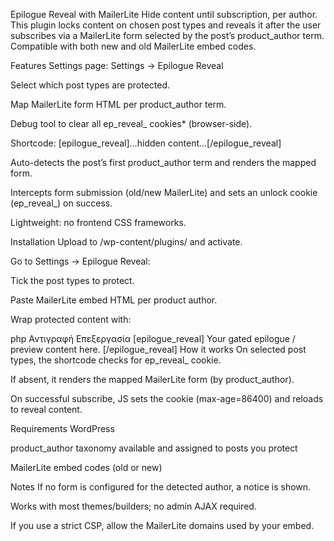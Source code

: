 Epilogue Reveal with MailerLite
Hide content until subscription, per author.
This plugin locks content on chosen post types and reveals it after the user subscribes via a MailerLite form selected by the post’s product_author term. Compatible with both new and old MailerLite embed codes.

Features
Settings page: Settings → Epilogue Reveal

Select which post types are protected.

Map MailerLite form HTML per product_author term.

Debug tool to clear all ep_reveal_ cookies* (browser-side).

Shortcode: [epilogue_reveal]…hidden content…[/epilogue_reveal]

Auto-detects the post’s first product_author term and renders the mapped form.

Intercepts form submission (old/new MailerLite) and sets an unlock cookie (ep_reveal_<postID>) on success.

Lightweight: no frontend CSS frameworks.

Installation
Upload to /wp-content/plugins/ and activate.

Go to Settings → Epilogue Reveal:

Tick the post types to protect.

Paste MailerLite embed HTML per product author.

Wrap protected content with:

php
Αντιγραφή
Επεξεργασία
[epilogue_reveal]
Your gated epilogue / preview content here.
[/epilogue_reveal]
How it works
On selected post types, the shortcode checks for ep_reveal_<postID> cookie.

If absent, it renders the mapped MailerLite form (by product_author).

On successful subscribe, JS sets the cookie (max-age=86400) and reloads to reveal content.

Requirements
WordPress

product_author taxonomy available and assigned to posts you protect

MailerLite embed codes (old or new)

Notes
If no form is configured for the detected author, a notice is shown.

Works with most themes/builders; no admin AJAX required.

If you use a strict CSP, allow the MailerLite domains used by your embed.
